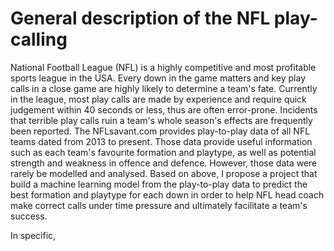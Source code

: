 # General description of the NFL play-calling 

National Football League (NFL) is a highly competitive and most profitable sports league in the USA. Every down in the game matters and key play calls in a close game are highly likely to determine a team's fate. Currently in the league, most play calls are made by experience and require quick judgement within 40 seconds or less, thus are often error-prone. Incidents that terrible play calls ruin a team's whole season's effects are frequently been reported. 
The NFLsavant.com provides play-to-play data of all NFL teams dated from 2013 to present. Those data provide useful information such as each team's favourite formation and playtype, as well as potential strength and weakness in offence and defence. However, those data were rarely be modelled and analysed.  Based on above, I propose a project that build a machine learning model from the play-to-play data to predict the best formation and playtype for each down in order to help NFL head coach make correct calls under time pressure and ultimately facilitate a team's success.

In specific, 
